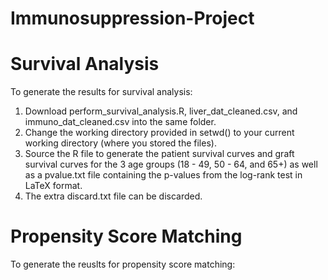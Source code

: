 # Immunosuppression-Project

# Survival Analysis
To generate the results for survival analysis:

1. Download perform_survival_analysis.R, liver_dat_cleaned.csv, and immuno_dat_cleaned.csv into the same folder. 
2. Change the working directory provided in setwd() to your current working directory (where you stored the files). 
3. Source the R file to generate the patient survival curves and graft survival curves for the 3 age groups (18 - 49, 50 - 64, and 65+) as well as a pvalue.txt file containing the p-values from the log-rank test in LaTeX format. 
4. The extra discard.txt file can be discarded.

# Propensity Score Matching
To generate the reuslts for propensity score matching: 
